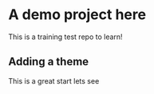 # A demo project here

This is a training test repo to learn!

## Adding a theme

This is a great start lets see
